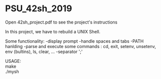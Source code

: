 # PSU_42sh_2019

Open 42sh_project.pdf to see the project's instructions

In this project, we have to rebuild a UNIX Shell.

Some functionality:
  -display prompt
  -handle spaces and tabs
  -PATH hanlding
  -parse and execute some commands : cd, exit, setenv, unsetenv, env (bultins), ls, clear, ...
  -separator ';'

USAGE:<br />
make<br />
./mysh
